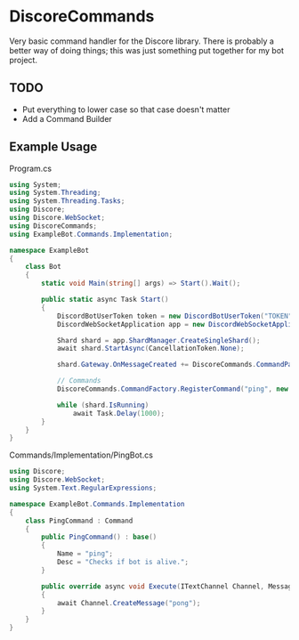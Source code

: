 # DiscoreCommands
Very basic command handler for the Discore library. There is probably a better way of doing things; this was just something put together for my bot project.

## TODO
* Put everything to lower case so that case doesn't matter
* Add a Command Builder

## Example Usage
Program.cs
```csharp
using System;
using System.Threading;
using System.Threading.Tasks;
using Discore;
using Discore.WebSocket;
using DiscoreCommands;
using ExampleBot.Commands.Implementation;

namespace ExampleBot
{
    class Bot
    {
        static void Main(string[] args) => Start().Wait();

        public static async Task Start()
        {
            DiscordBotUserToken token = new DiscordBotUserToken("TOKEN");
            DiscordWebSocketApplication app = new DiscordWebSocketApplication(token);

            Shard shard = app.ShardManager.CreateSingleShard();
            await shard.StartAsync(CancellationToken.None);

            shard.Gateway.OnMessageCreated += DiscoreCommands.CommandParser.ProcessCommand;

            // Commands
            DiscoreCommands.CommandFactory.RegisterCommand("ping", new PingCommand());

            while (shard.IsRunning)
                await Task.Delay(1000);
        }
    }
}
```

Commands/Implementation/PingBot.cs
```csharp
using Discore;
using Discore.WebSocket;
using System.Text.RegularExpressions;

namespace ExampleBot.Commands.Implementation
{
    class PingCommand : Command
    {
        public PingCommand() : base()
        {
            Name = "ping";
            Desc = "Checks if bot is alive.";
        }

        public override async void Execute(ITextChannel Channel, MessageEventArgs e, MatchCollection args)
        {
            await Channel.CreateMessage("pong");
        }
    }
}
```
